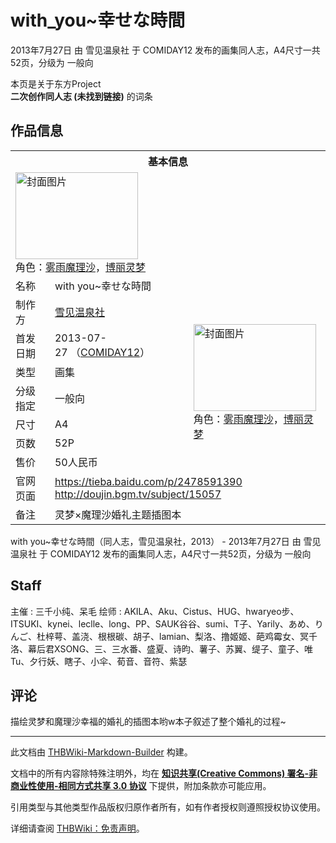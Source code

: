 # with_you~幸せな時間

<!-- source html: G:\repos\THBWiki-Markdown-Builder\THBWikiMarkdown\Temp\main\3\3b\ns0%3Awith_you%7E%E5%B9%B8%E3%81%9B%E3%81%AA%E6%99%82%E9%96%93.html -->

2013年7月27日 由 雪见温泉社 于 COMIDAY12 发布的画集同人志，A4尺寸一共52页，分级为 一般向

本页是关于东方Project  
 **二次创作同人志 (未找到链接)** 的词条
## 作品信息

<table><tbody><tr><th colspan="3">基本信息</th></tr><tr><td class="cover-artwork-mobile" colspan="2"><a href="./文件-with_you~幸せな時間封面.jpg.md" class="image" title="封面图片"><img alt="封面图片" src="https://upload.thwiki.cc/thumb/9/9e/with_you~%E5%B9%B8%E3%81%9B%E3%81%AA%E6%99%82%E9%96%93%E5%B0%81%E9%9D%A2.jpg/196px-with_you~%E5%B9%B8%E3%81%9B%E3%81%AA%E6%99%82%E9%96%93%E5%B0%81%E9%9D%A2.jpg" decoding="async" loading="lazy" width="196" height="139" srcset="https://upload.thwiki.cc/thumb/9/9e/with_you~%E5%B9%B8%E3%81%9B%E3%81%AA%E6%99%82%E9%96%93%E5%B0%81%E9%9D%A2.jpg/294px-with_you~%E5%B9%B8%E3%81%9B%E3%81%AA%E6%99%82%E9%96%93%E5%B0%81%E9%9D%A2.jpg 1.5x, https://upload.thwiki.cc/thumb/9/9e/with_you~%E5%B9%B8%E3%81%9B%E3%81%AA%E6%99%82%E9%96%93%E5%B0%81%E9%9D%A2.jpg/392px-with_you~%E5%B9%B8%E3%81%9B%E3%81%AA%E6%99%82%E9%96%93%E5%B0%81%E9%9D%A2.jpg 2x" data-file-width="1116" data-file-height="789"></a><div class="cover-char">角色：<a href="./雾雨魔理沙.md" title="雾雨魔理沙">雾雨魔理沙</a>，<a href="./博丽灵梦.md" title="博丽灵梦">博丽灵梦</a></div></td>
</tr><tr><td class="label">名称</td><td colspan="2"> with you~幸せな時間 </td></tr><tr><td class="label">制作方</td><td><a href="./雪见温泉社.md" title="雪见温泉社">雪见温泉社</a></td><td class="cover-artwork" rowspan="7" style="min-width:196px;"><a href="./文件-with_you~幸せな時間封面.jpg.md" class="image" title="封面图片"><img alt="封面图片" src="https://upload.thwiki.cc/thumb/9/9e/with_you~%E5%B9%B8%E3%81%9B%E3%81%AA%E6%99%82%E9%96%93%E5%B0%81%E9%9D%A2.jpg/196px-with_you~%E5%B9%B8%E3%81%9B%E3%81%AA%E6%99%82%E9%96%93%E5%B0%81%E9%9D%A2.jpg" decoding="async" loading="lazy" width="196" height="139" srcset="https://upload.thwiki.cc/thumb/9/9e/with_you~%E5%B9%B8%E3%81%9B%E3%81%AA%E6%99%82%E9%96%93%E5%B0%81%E9%9D%A2.jpg/294px-with_you~%E5%B9%B8%E3%81%9B%E3%81%AA%E6%99%82%E9%96%93%E5%B0%81%E9%9D%A2.jpg 1.5x, https://upload.thwiki.cc/thumb/9/9e/with_you~%E5%B9%B8%E3%81%9B%E3%81%AA%E6%99%82%E9%96%93%E5%B0%81%E9%9D%A2.jpg/392px-with_you~%E5%B9%B8%E3%81%9B%E3%81%AA%E6%99%82%E9%96%93%E5%B0%81%E9%9D%A2.jpg 2x" data-file-width="1116" data-file-height="789"></a><div class="cover-char">角色：<a href="./雾雨魔理沙.md" title="雾雨魔理沙">雾雨魔理沙</a>，<a href="./博丽灵梦.md" title="博丽灵梦">博丽灵梦</a></div></td>
</tr><tr><td class="label">首发日期</td><td>2013-07-27&#160;（<a href="/展会作品列表?e=COMIDAY%2312">COMIDAY12</a>）</td></tr><tr><td class="label">类型</td><td>画集</td></tr><tr><td class="label">分级指定</td><td>一般向</td></tr><tr><td class="label">尺寸</td><td>A4</td></tr><tr><td class="label">页数</td><td>52P</td></tr><tr><td class="label">售价</td><td>50人民币</td></tr>
<tr><td class="label">官网页面</td><td colspan="2"><a rel="nofollow" class="external free" href="https://tieba.baidu.com/p/2478591390">https://tieba.baidu.com/p/2478591390</a><br><a rel="nofollow" class="external free" href="http://doujin.bgm.tv/subject/15057">http://doujin.bgm.tv/subject/15057</a></td></tr><tr><td class="label">备注</td><td colspan="2">灵梦×魔理沙婚礼主题插图本</td></tr></tbody></table>

with you~幸せな時間（同人志，雪见温泉社，2013） - 2013年7月27日 由 雪见温泉社 于 COMIDAY12 发布的画集同人志，A4尺寸一共52页，分级为 一般向
## Staff
主催
: 三千小纯、呆毛
绘师
: AKILA、Aku、Cistus、HUG、hwaryeo步、ITSUKI、kynei、leclle、long、PP、SAUK谷谷、sumi、T子、Yarily、あめ、りんご、杜梓萼、盖浇、根根碳、胡子、lamian、梨洛、撸姬姬、葩鸡霉女、冥千洛、幕后君XSONG、三、三水番、盛夏、诗昀、薯子、苏翼、缇子、童子、唯Tu、夕行妖、瞎子、小伞、荀音、音符、紫瑟

## 评论
  
描绘灵梦和魔理沙幸福的婚礼的插图本哟w本子叙述了整个婚礼的过程~
  
  
  

  





---

此文档由 [THBWiki-Markdown-Builder](https://github.com/Delsin-Yu/THBWiki-Markdown-Builder) 构建。

文档中的所有内容除特殊注明外，均在 [**知识共享(Creative Commons) 署名-非商业性使用-相同方式共享 3.0 协议**](https://creativecommons.org/licenses/by-sa/3.0/deed.zh-hans) 下提供，附加条款亦可能应用。

引用类型与其他类型作品版权归原作者所有，如有作者授权则遵照授权协议使用。

详细请查阅 [THBWiki：免责声明](https://thbwiki.cc/THBWiki:%E5%85%8D%E8%B4%A3%E5%A3%B0%E6%98%8E)。

